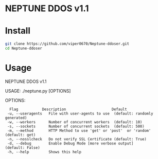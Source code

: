 # NEPTUNE DDOS v1.1


# Install
```sh
git clone https://github.com/viper0670/Neptune-ddoser.git
cd Neptune-ddoser
```
 # Usage
 
NEPTUNE DDOS v1.1 

 USAGE: ./neptune.py <url> [OPTIONS]

 OPTIONS:
    
      Flag           Description                     Default
     -u, --useragents   File with user-agents to use  (default: randomly generated)
     -w, --workers      Number of concurrent workers  (default: 10)
     -s, --sockets      Number of concurrent sockets  (default: 500)
     -m, --method       HTTP Method to use 'get' or 'post'  or 'random'  (default: get)
     -n, --nosslcheck   Do not verify SSL Certificate (default: True)
     -d, --debug        Enable Debug Mode [more verbose output]           (default: False)
     -h, --help         Shows this help
